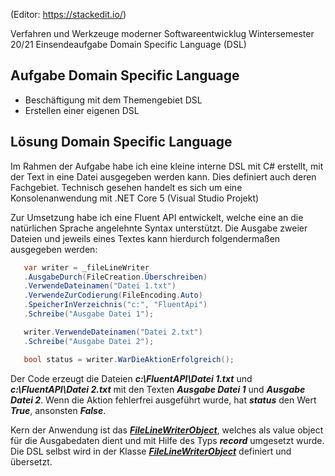 (Editor: https://stackedit.io/)

Verfahren und Werkzeuge moderner Softwareentwicklug
Wintersemester 20/21
Einsendeaufgabe  Domain Specific Language (DSL)

## Aufgabe Domain Specific Language

 - Beschäftigung mit dem Themengebiet DSL
 - Erstellen einer eigenen DSL

## Lösung Domain Specific Language
Im Rahmen der Aufgabe habe ich eine kleine interne DSL mit C# erstellt, mit der Text in eine Datei ausgegeben werden kann. Dies definiert auch deren Fachgebiet.
Technisch gesehen handelt es sich um eine Konsolenanwendung mit .NET Core 5 (Visual Studio Projekt)

Zur Umsetzung habe ich eine Fluent API entwickelt, welche eine an die natürlichen Sprache angelehnte Syntax unterstützt. Die Ausgabe zweier Dateien und jeweils 
eines Textes kann hierdurch folgendermaßen ausgegeben werden:

```c#
   var writer = _fileLineWriter
   .AusgabeDurch(FileCreation.Überschreiben)
   .VerwendeDateinamen("Datei 1.txt")
   .VerwendeZurCodierung(FileEncoding.Auto)
   .SpeicherInVerzeichnis("c:", "FluentApi")
   .Schreibe("Ausgabe Datei 1");

   writer.VerwendeDateinamen("Datei 2.txt")
   .Schreibe("Ausgabe Datei 2");

   bool status = writer.WarDieAktionErfolgreich();
```

Der Code erzeugt die Dateien ***c:\FluentAPI\Datei 1.txt*** und ***c:\FluentAPI\Datei 2.txt*** mit den Texten ***Ausgabe Datei 1*** und ***Ausgabe Datei 2***. Wenn 
die Aktion fehlerfrei ausgeführt wurde, hat ***status*** den Wert ***True***, ansonsten ***False***.

Kern der Anwendung ist das [***FileLineWriterObject***](https://github.com/ChristianKitte/FluentAPIStarter/blob/master/FluentAPI/FileLineWriterObject.cs), welches 
als value object für die Ausgabedaten dient und mit Hilfe des Typs ***record*** umgesetzt wurde. Die DSL selbst wird in der Klasse 
[***FileLineWriterObject***](https://github.com/ChristianKitte/FluentAPIStarter/blob/master/FluentAPI/FileLineWriter.cs) definiert und übersetzt. 
